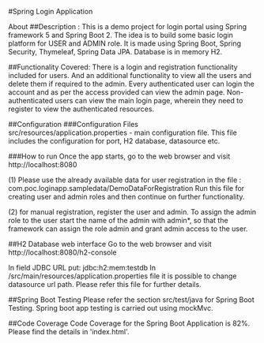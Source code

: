 #Spring Login Application

About
##Description : This is a demo project for login portal using Spring framework 5 and Spring Boot 2. The idea is to build some basic login platform for USER and ADMIN role. It is made using Spring Boot, Spring Security, Thymeleaf, Spring Data JPA. Database is in memory H2.

##Functionality Covered: There is a login and registration functionality included for users. And an additional functionality to view all the users and delete them if required to the admin. Every authenticated user can login the account and as per the access provided can view the admin page. Non-authenticated users can view the main login page, wherein they need to register to view the authenticated resources.

##Configuration ###Configuration Files src/resources/application.properties - main configuration file. This file includes the configuration for port, H2 database, datasource etc.

###How to run Once the app starts, go to the web browser and visit http://localhost:8080

(1) Please use the already available data for user registration in the file : com.poc.loginapp.sampledata/DemoDataForRegistration Run this file for creating user and admin roles and then continue on further functionality.

(2) for manual registration, register the user and admin. To assign the admin role to the user start the name of the admin with admin*, so that the framework can assign the role admin and grant admin access to the user.

##H2 Database web interface Go to the web browser and visit http://localhost:8080/h2-console

In field JDBC URL put: jdbc:h2:mem:testdb In /src/main/resources/application.properties file it is possible to change datasource url path. Please refer this file for further details.

##Spring Boot Testing Please refer the section src/test/java for Spring Boot Testing. Spring boot app testing is carried out using mockMvc.

##Code Coverage Code Coverage for the Spring Boot Application is 82%. Please find the details in 'index.html'.
